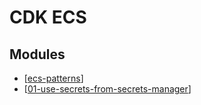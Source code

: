 # CDK ECS

Modules
---

- [[ecs-patterns]]
- [[01-use-secrets-from-secrets-manager]]

[//begin]: # "Autogenerated link references for markdown compatibility"
[ecs-patterns]: ecs-patterns/ecs-patterns.md "ECS Patterns"
[01-use-secrets-from-secrets-manager]: 01-use-secrets-from-secrets-manager.md "Use secrets from secrets manager"
[//end]: # "Autogenerated link references"